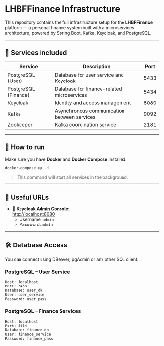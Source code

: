 # LHBFFinance Infrastructure

This repository contains the full infrastructure setup for the **LHBFFinance** platform — a personal finance system built with a microservices architecture, powered by Spring Boot, Kafka, Keycloak, and PostgreSQL.

---

## 🧰 Services included

| Service            | Description                                     | Port   |
|--------------------|-------------------------------------------------|--------|
| PostgreSQL (User)  | Database for user service and Keycloak          | 5433   |
| PostgreSQL (Finance) | Database for finance-related microservices   | 5434   |
| Keycloak           | Identity and access management                  | 8080   |
| Kafka              | Asynchronous communication between services     | 9092   |
| Zookeeper          | Kafka coordination service                      | 2181   |

---

## 🚀 How to run

Make sure you have **Docker** and **Docker Compose** installed.

```bash
docker-compose up -d
```

> This command will start all services in the background.

---

## 🔗 Useful URLs

- 🔐 **Keycloak Admin Console:**  
  [http://localhost:8080](http://localhost:8080)  
  - Username: `admin`  
  - Password: `admin`

---

## 🛠️ Database Access

You can connect using DBeaver, pgAdmin or any other SQL client.

### PostgreSQL – User Service

```
Host: localhost
Port: 5433
Database: user_db
User: user_service
Password: user_pass
```

### PostgreSQL – Finance Services

```
Host: localhost
Port: 5434
Database: finance_db
User: finance_service
Password: finance_pass
```

